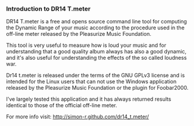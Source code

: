 ### Introduction to DR14 T.meter ###

DR14 T.meter is a free and opens source command line tool for computing the Dynamic Range of your music according to the procedure used in the off-line meter released by the Pleasurize Music Foundation.

This tool is very useful to measure how is loud your music and for understanding that a good quality album always has also a good dynamic, and it's also useful for understanding the effects of the so called loudness war.

Dr14 t.meter is released under the terms of the  GNU GPLv3 license and  is intended for the Linux users that can not use the Windows application released by the Pleasurize Music Foundation or the plugin for Foobar2000.

I've largely tested this application and it has always returned results identical to those of the official off-line meter. 

For more info visit: http://simon-r.github.com/dr14_t.meter/
